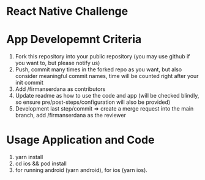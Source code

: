 # React Native Challenge



# App Developemnt Criteria

1. Fork this repository into your public repository (you may use github if you want to, but please notify us)
2. Push, commit many times in the forked repo as you want, but also consider meaningful commit names, time will be counted right after your init commit
3. Add /firmanserdana as contributors
4. Update readme as how to use the code and app (will be checked blindly, so ensure pre/post-steps/configuration will also be provided)
5. Development last step/commit => create a merge request into the main branch, add /firmanserdana as the reviewer 

# Usage Application and Code
1. yarn install
2. cd ios && pod install
3. for running android (yarn android), for ios (yarn ios).


